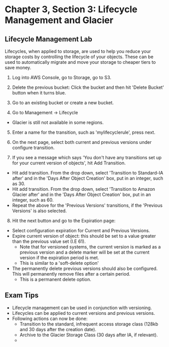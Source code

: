 # Chapter 3, Section 3: Lifecycle Management and Glacier

## Lifecycle Management Lab

Lifecycles, when applied to storage, are used to help you reduce your storage costs by controlling the lifecycle of your objects. These can be used to automatically migrate and move your storage to cheaper tiers to save money.

1) Log into AWS Console, go to Storage, go to S3.

2) Delete the previous bucket: Click the bucket and then hit 'Delete Bucket' button when it turns blue.

3) Go to an existing bucket or create a new bucket.

4) Go to Management -> Lifecycle

- Glacier is still not available in some regions.

5) Enter a name for the transition, such as 'mylifecyclerule', press next.

6) On the next page, select both current and previous versions under configure transition.

7) If you see a message which says 'You don't have any transitions set up for your current version of objects', hit Add Transition.
  - Hit add transition. From the drop down, select 'Transition to Standard-IA after' and in the 'Days After Object Creation' box, put in an integer, such as 30.
  - Hit add transition. From the drop down, select 'Transition to Amazon Glacier after' and in the 'Days After Object Creation' box, put in an integer, such as 60.
  - Repeat the above for the 'Previous Versions' transitions, if the 'Previous Versions' is also selected.

8) Hit the next button and go to the Expiration page:
  - Select configuration expiration for Current and Previous Versions.
  - Expire current version of object: this should be set to a value greater than the previous value set (I.E 61).
      - Note that for versioned systems, the current version is marked as a previous version and a delete marker will be set at the current version if the expiration period is met.
      - This is similar to a 'soft-delete option'
  - The permanently delete previous versions should also be configured. This will permanently remove files after a certain period.
      - This is a permanent delete option.

 ## Exam Tips

 - Lifecycle management can be used in conjunction with versioning.
 - Lifecycles can be applied to current versions and previous versions.
 - Following actions can now be done:
    - Transition to the standard, infrequent access storage class (128kb and 30 days after the creation date).
    - Archive to the Glacier Storage Class (30 days after IA, if relevant).
    - 
